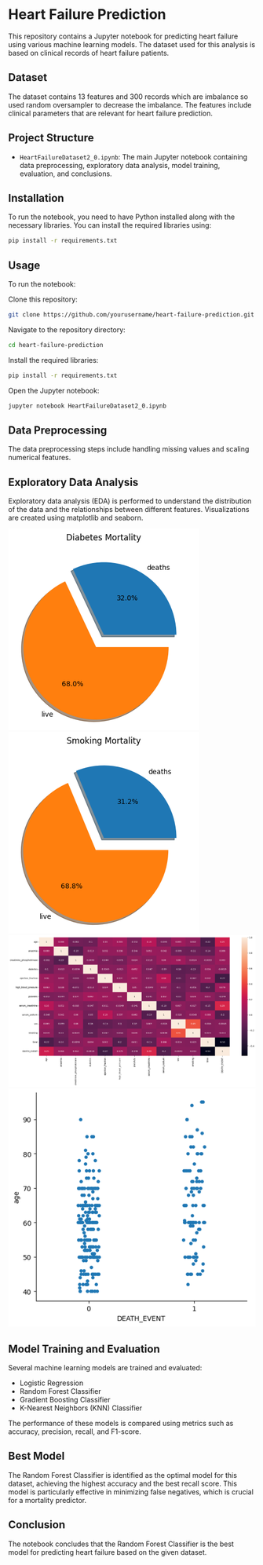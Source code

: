 # Heart Failure Prediction

This repository contains a Jupyter notebook for predicting heart failure using various machine learning models. The dataset used for this analysis is based on clinical records of heart failure patients.

## Dataset

The dataset contains 13 features and 300 records which are imbalance so used random oversampler to decrease the imbalance. The features include clinical parameters that are relevant for heart failure prediction.

## Project Structure

- `HeartFailureDataset2_0.ipynb`: The main Jupyter notebook containing data preprocessing, exploratory data analysis, model training, evaluation, and conclusions.

## Installation

To run the notebook, you need to have Python installed along with the necessary libraries. You can install the required libraries using:

```bash
pip install -r requirements.txt
```

## Usage

To run the notebook:

Clone this repository:

```bash
git clone https://github.com/yourusername/heart-failure-prediction.git
```

Navigate to the repository directory:

```bash
cd heart-failure-prediction
```

Install the required libraries:

```bash
pip install -r requirements.txt
```

Open the Jupyter notebook:

```bash
jupyter notebook HeartFailureDataset2_0.ipynb
```


## Data Preprocessing
The data preprocessing steps include handling missing values and scaling numerical features.

## Exploratory Data Analysis
Exploratory data analysis (EDA) is performed to understand the distribution of the data and the relationships between different features. Visualizations are created using matplotlib and seaborn.

![Diabetes Mortality Pie Chart](graphs/13.png)
![Smoking Mortality Pie Chart](graphs/12.png)
![Correlation Heatmap](graphs/10.png)
![Age v/s Death](graphs/8.png)

## Model Training and Evaluation
Several machine learning models are trained and evaluated:

- Logistic Regression
- Random Forest Classifier
- Gradient Boosting Classifier
- K-Nearest Neighbors (KNN) Classifier


The performance of these models is compared using metrics such as accuracy, precision, recall, and F1-score.

## Best Model
The Random Forest Classifier is identified as the optimal model for this dataset, achieving the highest accuracy and the best recall score. This model is particularly effective in minimizing false negatives, which is crucial for a mortality predictor.

## Conclusion
The notebook concludes that the Random Forest Classifier is the best model for predicting heart failure based on the given dataset.
